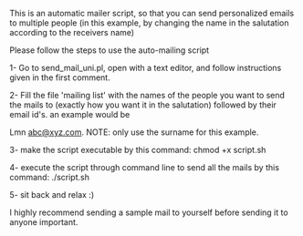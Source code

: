 This is an automatic mailer script, so that you can send personalized emails to multiple people (in this example, by changing the name in the salutation according to the receivers name)

Please follow the steps to use the auto-mailing script

1- Go to send_mail_uni.pl, open with a text editor, and follow instructions given in the first comment.

2- Fill the file 'mailing list' with the names of the people you want to send the mails to (exactly how you want it in the salutation) followed by their email id's. an example would be

Lmn	abc@xyz.com.
NOTE: only use the surname for this example.

3- make the script executable by this command:
chmod +x script.sh

4- execute the script through command line to send all the mails by this command:
./script.sh

5- sit back and relax :)

I highly recommend sending a sample mail to yourself before sending it to anyone important.

